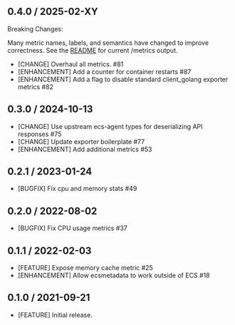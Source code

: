 ## 0.4.0 / 2025-02-XY

Breaking Changes:

Many metric names, labels, and semantics have changed to improve correctness.
See the [README](./README.md#example-output) for current /metrics output.

* [CHANGE] Overhaul all metrics. #81
* [ENHANCEMENT] Add a counter for container restarts #87
* [ENHANCEMENT] Add a flag to disable standard client_golang exporter metrics
  #82

## 0.3.0 / 2024-10-13

* [CHANGE] Use upstream ecs-agent types for deserializing API responses #75
* [CHANGE] Update exporter boilerplate #77
* [ENHANCEMENT] Add additional metrics #53

## 0.2.1 / 2023-01-24

* [BUGFIX] Fix cpu and memory stats #49

## 0.2.0 / 2022-08-02

* [BUGFIX] Fix CPU usage metrics #37

## 0.1.1 / 2022-02-03

* [FEATURE] Expose memory cache metric #25
* [ENHANCEMENT] Allow ecsmetadata to work outside of ECS #18

## 0.1.0 / 2021-09-21

* [FEATURE] Initial release.
